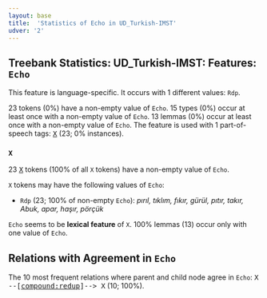 ```yaml
---
layout: base
title:  'Statistics of Echo in UD_Turkish-IMST'
udver: '2'
---
```


## Treebank Statistics: UD_Turkish-IMST: Features: `Echo`

This feature is language-specific.
It occurs with 1 different values: `Rdp`.

23 tokens (0%) have a non-empty value of `Echo`.
15 types (0%) occur at least once with a non-empty value of `Echo`.
13 lemmas (0%) occur at least once with a non-empty value of `Echo`.
The feature is used with 1 part-of-speech tags: <tt><a href="tr_imst-pos-X.html">X</a></tt> (23; 0% instances).

### `X`

23 <tt><a href="tr_imst-pos-X.html">X</a></tt> tokens (100% of all `X` tokens) have a non-empty value of `Echo`.

`X` tokens may have the following values of `Echo`:

* `Rdp` (23; 100% of non-empty `Echo`): <em>pırıl, tıklım, fıkır, gürül, pıtır, takır, Abuk, apar, haşır, pörçük</em>

`Echo` seems to be **lexical feature** of `X`. 100% lemmas (13) occur only with one value of `Echo`.

## Relations with Agreement in `Echo`

The 10 most frequent relations where parent and child node agree in `Echo`:
<tt>X --[<tt><a href="tr_imst-dep-compound-redup.html">compound:redup</a></tt>]--> X</tt> (10; 100%).

